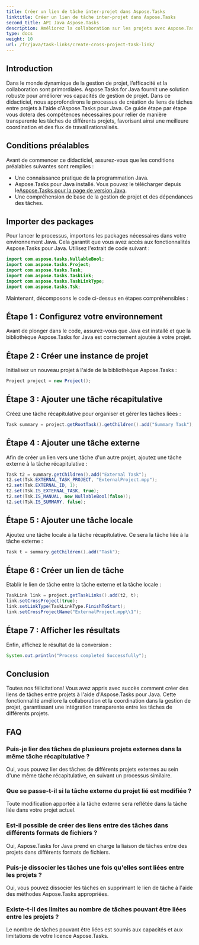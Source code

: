 ```yaml
---
title: Créer un lien de tâche inter-projet dans Aspose.Tasks
linktitle: Créer un lien de tâche inter-projet dans Aspose.Tasks
second_title: API Java Aspose.Tasks
description: Améliorez la collaboration sur les projets avec Aspose.Tasks pour Java. Apprenez à créer des liens de tâches inter-projets étape par étape. Boostez votre efficacité dès maintenant !
type: docs
weight: 10
url: /fr/java/task-links/create-cross-project-task-link/
---
```

## Introduction
Dans le monde dynamique de la gestion de projet, l’efficacité et la collaboration sont primordiales. Aspose.Tasks for Java fournit une solution robuste pour améliorer vos capacités de gestion de projet. Dans ce didacticiel, nous approfondirons le processus de création de liens de tâches entre projets à l'aide d'Aspose.Tasks pour Java. Ce guide étape par étape vous dotera des compétences nécessaires pour relier de manière transparente les tâches de différents projets, favorisant ainsi une meilleure coordination et des flux de travail rationalisés.
## Conditions préalables
Avant de commencer ce didacticiel, assurez-vous que les conditions préalables suivantes sont remplies :
- Une connaissance pratique de la programmation Java.
-  Aspose.Tasks pour Java installé. Vous pouvez le télécharger depuis le[Aspose.Tasks pour la page de version Java](https://releases.aspose.com/tasks/java/).
- Une compréhension de base de la gestion de projet et des dépendances des tâches.
## Importer des packages
Pour lancer le processus, importons les packages nécessaires dans votre environnement Java. Cela garantit que vous avez accès aux fonctionnalités Aspose.Tasks pour Java. Utilisez l'extrait de code suivant :
```java
import com.aspose.tasks.NullableBool;
import com.aspose.tasks.Project;
import com.aspose.tasks.Task;
import com.aspose.tasks.TaskLink;
import com.aspose.tasks.TaskLinkType;
import com.aspose.tasks.Tsk;
```
Maintenant, décomposons le code ci-dessus en étapes compréhensibles :
## Étape 1 : Configurez votre environnement
Avant de plonger dans le code, assurez-vous que Java est installé et que la bibliothèque Aspose.Tasks for Java est correctement ajoutée à votre projet.
## Étape 2 : Créer une instance de projet
Initialisez un nouveau projet à l'aide de la bibliothèque Aspose.Tasks :
```java
Project project = new Project();
```
## Étape 3 : Ajouter une tâche récapitulative
Créez une tâche récapitulative pour organiser et gérer les tâches liées :
```java
Task summary = project.getRootTask().getChildren().add("Summary Task");
```
## Étape 4 : Ajouter une tâche externe
Afin de créer un lien vers une tâche d'un autre projet, ajoutez une tâche externe à la tâche récapitulative :
```java
Task t2 = summary.getChildren().add("External Task");
t2.set(Tsk.EXTERNAL_TASK_PROJECT, "ExternalProject.mpp");
t2.set(Tsk.EXTERNAL_ID, 1);
t2.set(Tsk.IS_EXTERNAL_TASK, true);
t2.set(Tsk.IS_MANUAL, new NullableBool(false));
t2.set(Tsk.IS_SUMMARY, false);
```
## Étape 5 : Ajouter une tâche locale
Ajoutez une tâche locale à la tâche récapitulative. Ce sera la tâche liée à la tâche externe :
```java
Task t = summary.getChildren().add("Task");
```
## Étape 6 : Créer un lien de tâche
Etablir le lien de tâche entre la tâche externe et la tâche locale :
```java
TaskLink link = project.getTaskLinks().add(t2, t);
link.setCrossProject(true);
link.setLinkType(TaskLinkType.FinishToStart);
link.setCrossProjectName("ExternalProject.mpp\\1");
```
## Étape 7 : Afficher les résultats
Enfin, affichez le résultat de la conversion :
```java
System.out.println("Process completed Successfully");
```
## Conclusion
Toutes nos félicitations! Vous avez appris avec succès comment créer des liens de tâches entre projets à l'aide d'Aspose.Tasks pour Java. Cette fonctionnalité améliore la collaboration et la coordination dans la gestion de projet, garantissant une intégration transparente entre les tâches de différents projets.
## FAQ
### Puis-je lier des tâches de plusieurs projets externes dans la même tâche récapitulative ?
Oui, vous pouvez lier des tâches de différents projets externes au sein d'une même tâche récapitulative, en suivant un processus similaire.
### Que se passe-t-il si la tâche externe du projet lié est modifiée ?
Toute modification apportée à la tâche externe sera reflétée dans la tâche liée dans votre projet actuel.
### Est-il possible de créer des liens entre des tâches dans différents formats de fichiers ?
Oui, Aspose.Tasks for Java prend en charge la liaison de tâches entre des projets dans différents formats de fichiers.
### Puis-je dissocier les tâches une fois qu'elles sont liées entre les projets ?
Oui, vous pouvez dissocier les tâches en supprimant le lien de tâche à l'aide des méthodes Aspose.Tasks appropriées.
### Existe-t-il des limites au nombre de tâches pouvant être liées entre les projets ?
Le nombre de tâches pouvant être liées est soumis aux capacités et aux limitations de votre licence Aspose.Tasks.